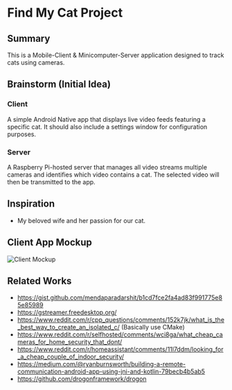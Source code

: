 # Find My Cat Project

## Summary

This is a Mobile-Client & Minicomputer-Server application designed to track cats using cameras.

## Brainstorm (Initial Idea)

### Client

A simple Android Native app that displays live video feeds featuring a specific cat.
It should also include a settings window for configuration purposes.

### Server

A Raspberry Pi-hosted server that manages all video streams multiple cameras and identifies which video contains a cat. 
The selected video will then be transmitted to the app.

## Inspiration

- My beloved wife and her passion for our cat.

## Client App Mockup

![Client Mockup](assets/documentation/homepage_mock.png)

## Related Works

- https://gist.github.com/mendaparadarshit/b1cd7fce2fa4ad83f991775e85e85989
- https://gstreamer.freedesktop.org/
- https://www.reddit.com/r/cpp_questions/comments/152k7jk/what_is_the_best_way_to_create_an_isolated_c/ (Basically use CMake)
- https://www.reddit.com/r/selfhosted/comments/wci8ga/what_cheap_cameras_for_home_security_that_dont/
- https://www.reddit.com/r/homeassistant/comments/11l7ddm/looking_for_a_cheap_couple_of_indoor_security/
- https://medium.com/@ryanburnsworth/building-a-remote-communication-android-app-using-jni-and-kotlin-79becb4b5ab5
- https://github.com/drogonframework/drogon